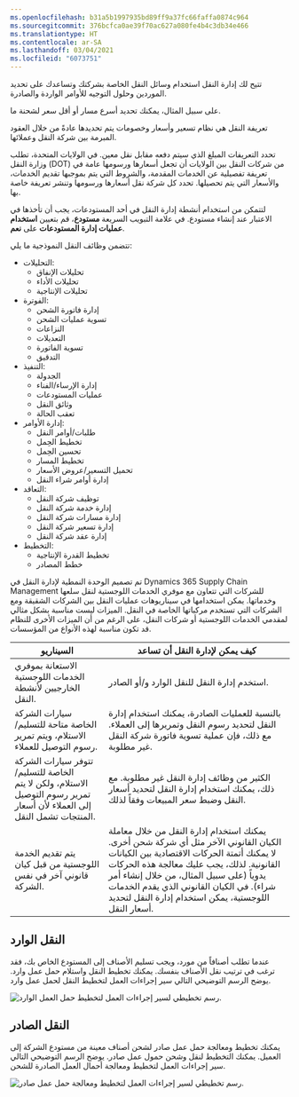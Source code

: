 ```yaml
---
ms.openlocfilehash: b31a5b1997935bd89ff9a37fc66faffa0874c964
ms.sourcegitcommit: 376bcfca0ae39f70ac627a080fe4b4c3db34e466
ms.translationtype: HT
ms.contentlocale: ar-SA
ms.lasthandoff: 03/04/2021
ms.locfileid: "6073751"
---
```

تتيح لك إدارة النقل استخدام وسائل النقل الخاصة بشركتك وتساعدك على تحديد الموردين وحلول التوجيه للأوامر الواردة والصادرة.

على سبيل المثال، يمكنك تحديد أسرع مسار أو أقل سعر لشحنة ما.

تعريفة النقل هي نظام تسعير وأسعار وخصومات يتم تحديدها عادةً من خلال العقود المبرمة بين شركة النقل وعملائها.

تحدد التعريفات المبلغ الذي سيتم دفعه مقابل نقل معين. في الولايات المتحدة، تطلب وزارة النقل (DOT) من شركات النقل بين الولايات أن تجعل أسعارها ورسومها عامة في تعريفة تفصيلية عن الخدمات المقدمة، والشروط التي يتم بموجبها تقديم الخدمات، والأسعار التي يتم تحصيلها. تحدد كل شركة نقل أسعارها ورسومها وتنشر تعريفة خاصة بها.

لتتمكن من استخدام أنشطة إدارة النقل في أحد المستودعات، يجب أن تأخذها في الاعتبار عند إنشاء مستودع. في علامة التبويب السريعة **مستودع**، قم بتعيين **استخدام عمليات إدارة المستودعات** على **نعم**.

تتضمن وظائف النقل النموذجية ما يلي:

-   التحليلات:
    -   تحليلات الإنفاق
    -   تحليلات الأداء
    -   تحليلات الإنتاجية
-   الفوترة:
    -   إدارة فاتورة الشحن
    -   تسوية عمليات الشحن
    -   النزاعات
    -   التعديلات
    -   تسوية الفاتورة
    -   التدقيق
-   ‏‏التنفيذ:
    -   الجدولة
    -   إدارة الإرساء/الفناء
    -   عمليات المستودعات
    -   وثائق النقل
    -   تعقب الحالة
-   إدارة الأوامر:
    -   طلبات/أوامر النقل
    -   تخطيط الحِمل
    -   تحسين الحِمل
    -   تخطيط المسار
    -   تحميل التسعير/عروض الأسعار
    -   إدارة أوامر شراء النقل
-   التعاقد:
    -   توظيف شركة النقل
    -   إدارة خدمة شركة النقل
    -   إدارة مسارات شركة النقل
    -   إدارة تسعير شركة النقل
    -   إدارة عقد شركة النقل
-   التخطيط:
    -   تخطيط القدرة الإنتاجية
    -   خطط المصادر

تم تصميم الوحدة النمطية لإدارة النقل في Dynamics 365 Supply Chain Management للشركات التي تتعاون مع موفري الخدمات اللوجستية لنقل سلعها وخدماتها. يمكن استخدامها في سيناريوهات عمليات النقل بين الشركات الشقيقة ومع الشركات التي تستخدم مركباتها الخاصة في النقل. الميزات ليست مناسبة بشكل مثالي لمقدمي الخدمات اللوجستية أو شركات النقل، على الرغم من أن الميزات الأخرى للنظام قد تكون مناسبة لهذه الأنواع من المؤسسات.

| السيناريو | كيف يمكن لإدارة النقل أن تساعد|
 | ------------- | ------------- |
 | الاستعانة بموفري الخدمات اللوجستية الخارجيين لأنشطة النقل.| استخدم إدارة النقل للنقل الوارد و/أو الصادر.|
 | سيارات الشركة الخاصة متاحة للتسليم/الاستلام، ويتم تمرير رسوم التوصيل للعملاء.| بالنسبة للعمليات الصادرة، يمكنك استخدام إدارة النقل لتحديد رسوم النقل وتمريرها إلى العملاء. مع ذلك، فإن عملية تسوية فاتورة شركة النقل غير مطلوبة.|
| تتوفر سيارات الشركة الخاصة للتسليم/الاستلام، ولكن لا يتم تمرير رسوم التوصيل إلى العملاء لأن أسعار المنتجات تشمل النقل.| الكثير من وظائف إدارة النقل غير مطلوبة. مع ذلك، يمكنك استخدام إدارة النقل لتحديد أسعار النقل وضبط سعر المبيعات وفقاً لذلك.|
 | يتم تقديم الخدمة اللوجستية من قبل كيان قانوني آخر في نفس الشركة.| يمكنك استخدام إدارة النقل من خلال معاملة الكيان القانوني الآخر مثل أي شركة شحن أخرى. لا يمكنك أتمتة الحركات الاقتصادية بين الكيانات القانونية. لذلك، يجب عليك معالجة هذه الحركات يدوياً (على سبيل المثال، من خلال إنشاء أمر شراء). في الكيان القانوني الذي يقدم الخدمات اللوجستية، يمكن استخدام إدارة النقل لتحديد أسعار النقل.|



## <a name="inbound-transportation"></a>النقل الوارد 

عندما تطلب أصنافاً من مورد، ويجب تسليم الأصناف إلى المستودع الخاص بك، فقد ترغب في ترتيب نقل الأصناف بنفسك. يمكنك تخطيط النقل واستلام حمل عمل وارد. يوضح الرسم التوضيحي التالي سير إجراءات العمل لتخطيط النقل لحمل عمل وارد.

![رسم تخطيطي لسير إجراءات العمل لتخطيط حمل العمل الوارد.](../media/inbound-1.png)


## <a name="outbound-transportation"></a>النقل الصادر 

يمكنك تخطيط ومعالجة حمل عمل صادر لشحن أصناف معينة من مستودع الشركة إلى العميل. يمكنك التخطيط لنقل وشحن حمول عمل صادر. يوضح الرسم التوضيحي التالي سير إجراءات العمل لتخطيط ومعالجة أحمال العمل الصادرة للشحن.

![رسم تخطيطي لسير إجراءات العمل لتخطيط ومعالجة حمل عمل صادر.](../media/outbound-1.png)
